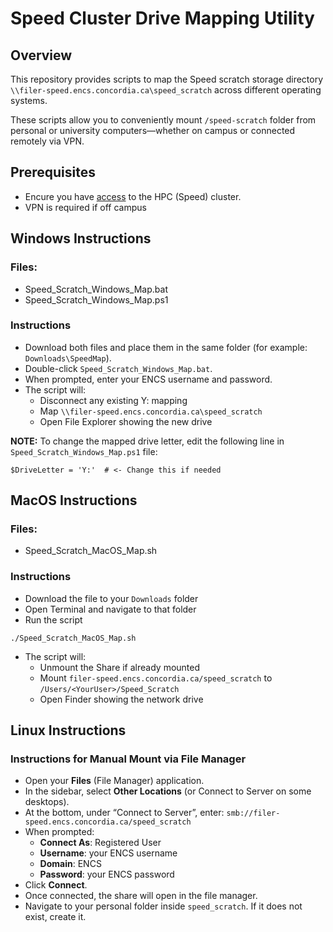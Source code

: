 # Speed Cluster Drive Mapping Utility

## Overview

This repository provides scripts to map the Speed scratch storage directory `\\filer-speed.encs.concordia.ca\speed_scratch` across different operating systems.

These scripts allow you to conveniently mount  `/speed-scratch` folder from personal or university computers—whether on campus or connected remotely via VPN.

## Prerequisites

- Encure you have [access](https://nag-devops.github.io/speed-hpc/#requesting-access) to the HPC (Speed) cluster.
- VPN is required if off campus

## Windows Instructions

### Files:
- Speed_Scratch_Windows_Map.bat
- Speed_Scratch_Windows_Map.ps1

### Instructions
- Download both files and place them in the same folder (for example: `Downloads\SpeedMap`).
- Double-click `Speed_Scratch_Windows_Map.bat`.
- When prompted, enter your ENCS username and password.
- The script will:
    - Disconnect any existing Y: mapping
    - Map `\\filer-speed.encs.concordia.ca\speed_scratch`
    - Open File Explorer showing the new drive

**NOTE:** To change the mapped drive letter, edit the following line in `Speed_Scratch_Windows_Map.ps1` file:
```
$DriveLetter = 'Y:'  # <- Change this if needed
```

## MacOS Instructions

### Files:
- Speed_Scratch_MacOS_Map.sh

### Instructions
- Download the file to your `Downloads` folder
- Open Terminal and navigate to that folder
- Run the script
```
./Speed_Scratch_MacOS_Map.sh
```
- The script will:
    - Unmount the Share if already mounted
    - Mount `filer-speed.encs.concordia.ca/speed_scratch` to `/Users/<YourUser>/Speed_Scratch`
    - Open Finder showing the network drive

## Linux Instructions

### Instructions for Manual Mount via File Manager
- Open your **Files** (File Manager) application.
- In the sidebar, select **Other Locations** (or Connect to Server on some desktops).
- At the bottom, under “Connect to Server”, enter: `smb://filer-speed.encs.concordia.ca/speed_scratch`
- When prompted:
  - **Connect As**: Registered User
  - **Username**: your ENCS username
  - **Domain**: ENCS
  - **Password**: your ENCS password
- Click **Connect**.
- Once connected, the share will open in the file manager.
- Navigate to your personal folder inside `speed_scratch`. If it does not exist, create it.